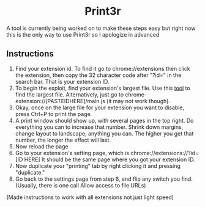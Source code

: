 <h1 align="center">Print3r</h1>
A tool is currently being worked on to make these steps easy but right now this is the only way to use Print3r so I apologize in advanced 

## Instructions
1. Find your extension id. To find it go to chrome://extensions then click the extension, then copy the 32 character code after "?id=" in the search bar. That is your extension ID.
2. To begin the exploit, find your extension's largest file. Use this [tool](https://robwu.nl/crxviewer) to find the largest file. Alternatively, just go to chrome-extension://[PASTEIDHERE]/main.js (it may not work though).
3. Okay, once on the large file for your extension you want to disable, press Ctrl+P to print the page.
4. A print window should show up, with several pages in the top right. Do everything you can to increase that number. Shrink down margins, change layout to landscape, anything you can. The higher you get that number, the longer the effect will last.
5. Now reload the page
6. Go to your extension's setting page, which is chrome://extensions://?id=[ID HERE] It should be the same page where you got your extension ID.
7. Now duplicate your "printing" tab by right clicking it and pressing "duplicate."
8. Go back to the settings page from step 6, and flip any switch you find. (Usually, there is one call Allow access to file URLs)

(Made instructions to work with all extensions not just light speed)
